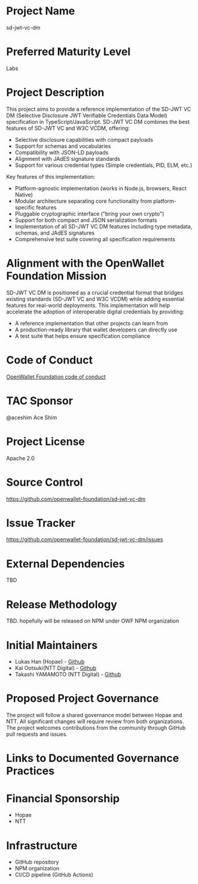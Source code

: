 # Project Name

sd-jwt-vc-dm

# Preferred Maturity Level

Labs

# Project Description

This project aims to provide a reference implementation of the SD-JWT VC DM (Selective Disclosure JWT Verifiable Credentials Data Model) specification in TypeScript/JavaScript. SD-JWT VC DM combines the best features of SD-JWT VC and W3C VCDM, offering:

- Selective disclosure capabilities with compact payloads
- Support for schemas and vocabularies
- Compatibility with JSON-LD payloads
- Alignment with JAdES signature standards
- Support for various credential types (Simple credentials, PID, ELM, etc.)

Key features of this implementation:

- Platform-agnostic implementation (works in Node.js, browsers, React Native)
- Modular architecture separating core functionality from platform-specific features
- Pluggable cryptographic interface ("bring your own crypto")
- Support for both compact and JSON serialization formats
- Implementation of all SD-JWT VC DM features including type metadata, schemas, and JAdES signatures
- Comprehensive test suite covering all specification requirements

# Alignment with the OpenWallet Foundation Mission

SD-JWT VC DM is positioned as a crucial credential format that bridges existing standards (SD-JWT VC and W3C VCDM) while adding essential features for real-world deployments. This implementation will help accelerate the adoption of interoperable digital credentials by providing:

- A reference implementation that other projects can learn from
- A production-ready library that wallet developers can directly use
- A test suite that helps ensure specification compliance

# Code of Conduct

[OpenWallet Foundation code of conduct](https://tac.openwallet.foundation/governance/code-of-conduct/)

# TAC Sponsor

@aceshim Ace Shim

# Project License

Apache 2.0

# Source Control

https://github.com/openwallet-foundation/sd-jwt-vc-dm

# Issue Tracker

https://github.com/openwallet-foundation/sd-jwt-vc-dm/issues

# External Dependencies

TBD

# Release Methodology

TBD. hopefully will be released on NPM under OWF NPM organization

# Initial Maintainers

- Lukas Han (Hopae) - [Github](https://github.com/lukasjhan)
- Kai Ootsuki(NTT Digital) - [Github](https://github.com/Dtitkaio)
- Takashi YAMAMOTO (NTT Digital) - [Github](https://github.com/Takashiyamam)

# Proposed Project Governance

The project will follow a shared governance model between Hopae and NTT. All significant changes will require review from both organizations. The project welcomes contributions from the community through GitHub pull requests and issues.

# Links to Documented Governance Practices

# Financial Sponsorship

- Hopae
- NTT

# Infrastructure

- GitHub repository
- NPM organization
- CI/CD pipeline (GitHub Actions)
